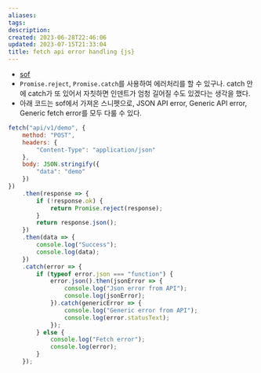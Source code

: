 ```yaml
---
aliases: 
tags: 
description:
created: 2023-06-28T22:46:06
updated: 2023-07-15T21:33:04
title: fetch api error handling {js}
---
```

- [sof](https://stackoverflow.com/questions/50330795/fetch-api-error-handling)
- `Promise.reject`, `Promise.catch`를 사용하여 에러처리를 할 수 있구나. catch 안에 catch가 또 있어서 자칫하면 인덴트가 엄청 길어질 수도 있겠다는 생각을 했다.
- 아래 코드는 sof에서 가져온 스니펫으로, JSON API error, Generic API error, Generic fetch error를 모두 다룰 수 있다.

```js
fetch("api/v1/demo", {
    method: "POST",
    headers: {
        "Content-Type": "application/json"
    },
    body: JSON.stringify({
        "data": "demo"
    })
})
    .then(response => {
        if (!response.ok) {
            return Promise.reject(response);
        }
        return response.json();
    })
    .then(data => {
        console.log("Success");
        console.log(data);
    })
    .catch(error => {
        if (typeof error.json === "function") {
            error.json().then(jsonError => {
                console.log("Json error from API");
                console.log(jsonError);
            }).catch(genericError => {
                console.log("Generic error from API");
                console.log(error.statusText);
            });
        } else {
            console.log("Fetch error");
            console.log(error);
        }
    });
```
